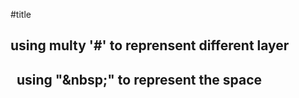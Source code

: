 #title
## using multy '#' to reprensent different layer

## &nbsp; using "\&nbsp;" to represent the space